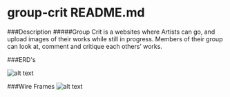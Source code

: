 # group-crit README.md

###Description
#####Group Crit is a websites where Artists can go, and upload images of their works while still in progress.  Members of their group can look at, comment and critique each others’ works.

###ERD's

![alt text](wireframes/group-crit-ERD.png)


###Wire Frames
![alt text](wireframes/group-crit-home.png)
